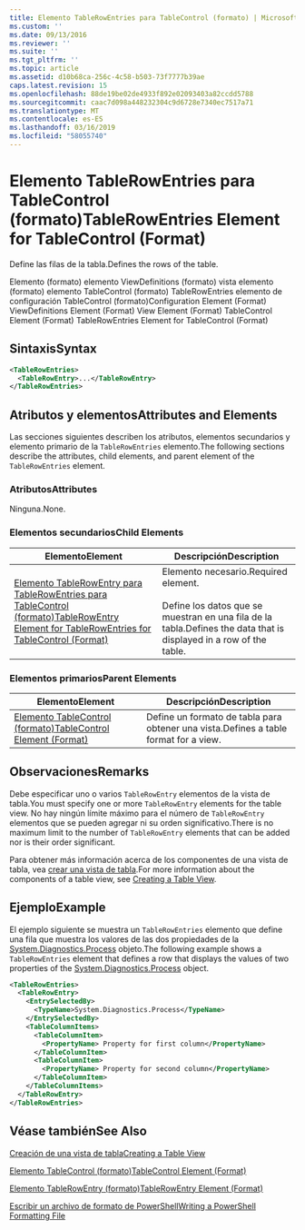 ```yaml
---
title: Elemento TableRowEntries para TableControl (formato) | Microsoft Docs
ms.custom: ''
ms.date: 09/13/2016
ms.reviewer: ''
ms.suite: ''
ms.tgt_pltfrm: ''
ms.topic: article
ms.assetid: d10b68ca-256c-4c58-b503-73f7777b39ae
caps.latest.revision: 15
ms.openlocfilehash: 88de19be02de4933f892e02093403a82ccdd5788
ms.sourcegitcommit: caac7d098a448232304c9d6728e7340ec7517a71
ms.translationtype: MT
ms.contentlocale: es-ES
ms.lasthandoff: 03/16/2019
ms.locfileid: "58055740"
---
```

# <a name="tablerowentries-element-for-tablecontrol-format"></a><span data-ttu-id="75b50-102">Elemento TableRowEntries para TableControl (formato)</span><span class="sxs-lookup"><span data-stu-id="75b50-102">TableRowEntries Element for TableControl (Format)</span></span>

<span data-ttu-id="75b50-103">Define las filas de la tabla.</span><span class="sxs-lookup"><span data-stu-id="75b50-103">Defines the rows of the table.</span></span>

<span data-ttu-id="75b50-104">Elemento (formato) elemento ViewDefinitions (formato) vista elemento (formato) elemento TableControl (formato) TableRowEntries elemento de configuración TableControl (formato)</span><span class="sxs-lookup"><span data-stu-id="75b50-104">Configuration Element (Format) ViewDefinitions Element (Format) View Element (Format) TableControl Element (Format) TableRowEntries Element for TableControl (Format)</span></span>

## <a name="syntax"></a><span data-ttu-id="75b50-105">Sintaxis</span><span class="sxs-lookup"><span data-stu-id="75b50-105">Syntax</span></span>

```xml
<TableRowEntries>
  <TableRowEntry>...</TableRowEntry>
</TableRowEntries>
```

## <a name="attributes-and-elements"></a><span data-ttu-id="75b50-106">Atributos y elementos</span><span class="sxs-lookup"><span data-stu-id="75b50-106">Attributes and Elements</span></span>

<span data-ttu-id="75b50-107">Las secciones siguientes describen los atributos, elementos secundarios y elemento primario de la `TableRowEntries` elemento.</span><span class="sxs-lookup"><span data-stu-id="75b50-107">The following sections describe the attributes, child elements, and parent element of the `TableRowEntries` element.</span></span>

### <a name="attributes"></a><span data-ttu-id="75b50-108">Atributos</span><span class="sxs-lookup"><span data-stu-id="75b50-108">Attributes</span></span>

<span data-ttu-id="75b50-109">Ninguna.</span><span class="sxs-lookup"><span data-stu-id="75b50-109">None.</span></span>

### <a name="child-elements"></a><span data-ttu-id="75b50-110">Elementos secundarios</span><span class="sxs-lookup"><span data-stu-id="75b50-110">Child Elements</span></span>

|<span data-ttu-id="75b50-111">Elemento</span><span class="sxs-lookup"><span data-stu-id="75b50-111">Element</span></span>|<span data-ttu-id="75b50-112">Descripción</span><span class="sxs-lookup"><span data-stu-id="75b50-112">Description</span></span>|
|-------------|-----------------|
|[<span data-ttu-id="75b50-113">Elemento TableRowEntry para TableRowEntries para TableControl (formato)</span><span class="sxs-lookup"><span data-stu-id="75b50-113">TableRowEntry Element for TableRowEntries for TableControl (Format)</span></span>](./tablerowentry-element-for-tablerowentries-for-tablecontrol-format.md)|<span data-ttu-id="75b50-114">Elemento necesario.</span><span class="sxs-lookup"><span data-stu-id="75b50-114">Required element.</span></span><br /><br /> <span data-ttu-id="75b50-115">Define los datos que se muestran en una fila de la tabla.</span><span class="sxs-lookup"><span data-stu-id="75b50-115">Defines the data that is displayed in a row of the table.</span></span>|

### <a name="parent-elements"></a><span data-ttu-id="75b50-116">Elementos primarios</span><span class="sxs-lookup"><span data-stu-id="75b50-116">Parent Elements</span></span>

|<span data-ttu-id="75b50-117">Elemento</span><span class="sxs-lookup"><span data-stu-id="75b50-117">Element</span></span>|<span data-ttu-id="75b50-118">Descripción</span><span class="sxs-lookup"><span data-stu-id="75b50-118">Description</span></span>|
|-------------|-----------------|
|[<span data-ttu-id="75b50-119">Elemento TableControl (formato)</span><span class="sxs-lookup"><span data-stu-id="75b50-119">TableControl Element (Format)</span></span>](./tablecontrol-element-format.md)|<span data-ttu-id="75b50-120">Define un formato de tabla para obtener una vista.</span><span class="sxs-lookup"><span data-stu-id="75b50-120">Defines a table format for a view.</span></span>|

## <a name="remarks"></a><span data-ttu-id="75b50-121">Observaciones</span><span class="sxs-lookup"><span data-stu-id="75b50-121">Remarks</span></span>

<span data-ttu-id="75b50-122">Debe especificar uno o varios `TableRowEntry` elementos de la vista de tabla.</span><span class="sxs-lookup"><span data-stu-id="75b50-122">You must specify one or more `TableRowEntry` elements for the table view.</span></span> <span data-ttu-id="75b50-123">No hay ningún límite máximo para el número de `TableRowEntry` elementos que se pueden agregar ni su orden significativo.</span><span class="sxs-lookup"><span data-stu-id="75b50-123">There is no maximum limit to the number of `TableRowEntry` elements that can be added nor is their order significant.</span></span>

<span data-ttu-id="75b50-124">Para obtener más información acerca de los componentes de una vista de tabla, vea [crear una vista de tabla](./creating-a-table-view.md).</span><span class="sxs-lookup"><span data-stu-id="75b50-124">For more information about the components of a table view, see [Creating a Table View](./creating-a-table-view.md).</span></span>

## <a name="example"></a><span data-ttu-id="75b50-125">Ejemplo</span><span class="sxs-lookup"><span data-stu-id="75b50-125">Example</span></span>

<span data-ttu-id="75b50-126">El ejemplo siguiente se muestra un `TableRowEntries` elemento que define una fila que muestra los valores de las dos propiedades de la [System.Diagnostics.Process](/dotnet/api/System.Diagnostics.Process) objeto.</span><span class="sxs-lookup"><span data-stu-id="75b50-126">The following example shows a `TableRowEntries` element that defines a row that displays the values of two properties of the [System.Diagnostics.Process](/dotnet/api/System.Diagnostics.Process) object.</span></span>

```xml
<TableRowEntries>
  <TableRowEntry>
    <EntrySelectedBy>
      <TypeName>System.Diagnostics.Process</TypeName>
    </EntrySelectedBy>
    <TableColumnItems>
      <TableColumnItem>
        <PropertyName> Property for first column</PropertyName>
      </TableColumnItem>
      <TableColumnItem>
        <PropertyName> Property for second column</PropertyName>
      </TableColumnItem>
    </TableColumnItems>
  </TableRowEntry>
</TableRowEntries>

```

## <a name="see-also"></a><span data-ttu-id="75b50-127">Véase también</span><span class="sxs-lookup"><span data-stu-id="75b50-127">See Also</span></span>

[<span data-ttu-id="75b50-128">Creación de una vista de tabla</span><span class="sxs-lookup"><span data-stu-id="75b50-128">Creating a Table View</span></span>](./creating-a-table-view.md)

[<span data-ttu-id="75b50-129">Elemento TableControl (formato)</span><span class="sxs-lookup"><span data-stu-id="75b50-129">TableControl Element (Format)</span></span>](./tablecontrol-element-format.md)

[<span data-ttu-id="75b50-130">Elemento TableRowEntry (formato)</span><span class="sxs-lookup"><span data-stu-id="75b50-130">TableRowEntry Element (Format)</span></span>](./tablerowentry-element-for-tablerowentries-for-tablecontrol-format.md)

[<span data-ttu-id="75b50-131">Escribir un archivo de formato de PowerShell</span><span class="sxs-lookup"><span data-stu-id="75b50-131">Writing a PowerShell Formatting File</span></span>](./writing-a-powershell-formatting-file.md)
